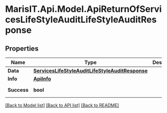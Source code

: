 
# MarisIT.Api.Model.ApiReturnOfServicesLifeStyleAuditLifeStyleAuditResponse

## Properties

Name | Type | Description | Notes
------------ | ------------- | ------------- | -------------
**Data** | [**ServicesLifeStyleAuditLifeStyleAuditResponse**](ServicesLifeStyleAuditLifeStyleAuditResponse.md) |  | [optional] 
**Info** | [**ApiInfo**](ApiInfo.md) |  | [optional] 
**Success** | **bool** |  | [optional] [readonly] 

[[Back to Model list]](../README.md#documentation-for-models)
[[Back to API list]](../README.md#documentation-for-api-endpoints)
[[Back to README]](../README.md)

